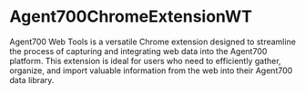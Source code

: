 # Agent700ChromeExtensionWT
Agent700 Web Tools is a versatile Chrome extension designed to streamline the process of capturing and integrating web data into the Agent700 platform. This extension is ideal for users who need to efficiently gather, organize, and import valuable information from the web into their Agent700 data library.
